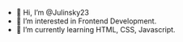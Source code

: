 - 👋 Hi, I’m @Julinsky23
- 👀 I’m interested in Frontend Development.
- 🌱 I’m currently learning HTML, CSS, Javascript.
<!---
Julinsky23/Julinsky23 is a ✨ special ✨ repository because its `README.md` (this file) appears on your GitHub profile.
You can click the Preview link to take a look at your changes.
--->
